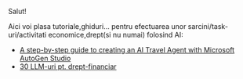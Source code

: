 Salut!

Aici voi plasa tutoriale,ghiduri... pentru efectuarea unor sarcini/task-uri/activitati economice,drept(si nu numai) folosind AI:

 - [A step-by-step guide to creating an AI Travel Agent with Microsoft AutoGen Studio](https://medium.com/@wxia8888/a-step-by-step-guide-to-creating-an-ai-travel-agent-with-microsoft-autogen-studio-7295592331ac)
 - [30 LLM-uri pt. drept-financiar](https://www.lawstudies.ro/llm/drept-financiar)
